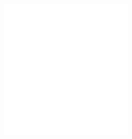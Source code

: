 [<img align="center" width="400" src="https://github.com/celesica/celesica/blob/main/metrics.svg">](#)
